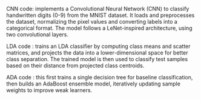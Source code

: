 CNN code:  implements a Convolutional Neural Network (CNN) to classify handwritten digits (0-9) from the MNIST dataset. It loads and preprocesses the dataset, normalizing the pixel values and converting labels into a categorical format. The model follows a LeNet-inspired architecture, using two convolutional layers.

LDA code : trains an LDA classifier by computing class means and scatter matrices, and projects the data into a lower-dimensional space for better class separation. The trained model is then used to classify test samples based on their distance from projected class centroids. 

ADA code : this first trains a single decision tree for baseline classification, then builds an AdaBoost ensemble model, iteratively updating sample weights to improve weak learners.
